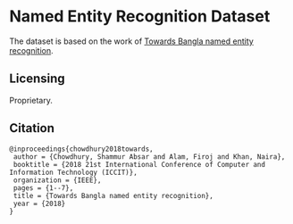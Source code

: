 # Named Entity Recognition Dataset

The dataset is based on the work of [Towards Bangla named entity recognition](https://ieeexplore.ieee.org/document/8631931).

## Licensing
Proprietary.

## Citation

```
@inproceedings{chowdhury2018towards,
 author = {Chowdhury, Shammur Absar and Alam, Firoj and Khan, Naira},
 booktitle = {2018 21st International Conference of Computer and Information Technology (ICCIT)},
 organization = {IEEE},
 pages = {1--7},
 title = {Towards Bangla named entity recognition},
 year = {2018}
}
```
